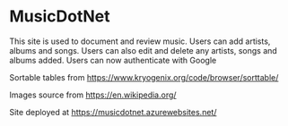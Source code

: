 # MusicDotNet

This site is used to document and review music.
Users can add artists, albums and songs.
Users can also edit and delete any artists, songs and albums added.
Users can now authenticate with Google

Sortable tables from https://www.kryogenix.org/code/browser/sorttable/

Images source from https://en.wikipedia.org/

Site deployed at https://musicdotnet.azurewebsites.net/

